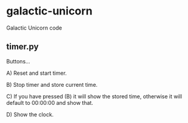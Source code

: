 # galactic-unicorn
Galactic Unicorn code

## timer.py
Buttons...

A) Reset and start timer.

B) Stop timer and store current time.

C) If you have pressed (B) it will show the stored time, otherwise it will default to 00:00:00 and show that.

D) Show the clock.
